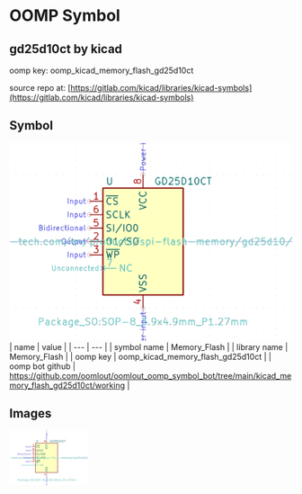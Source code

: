 # OOMP Symbol  
## gd25d10ct  by kicad  
  
oomp key: oomp_kicad_memory_flash_gd25d10ct  
  
source repo at: [https://gitlab.com/kicad/libraries/kicad-symbols](https://gitlab.com/kicad/libraries/kicad-symbols)  
## Symbol  
  
[![working.png](working_600.png)](working.png)  
| name | value | 
| --- | --- | 
| symbol name | Memory_Flash | 
| library name | Memory_Flash | 
| oomp key | oomp_kicad_memory_flash_gd25d10ct | 
| oomp bot github | https://github.com/oomlout/oomlout_oomp_symbol_bot/tree/main/kicad_memory_flash_gd25d10ct/working | 
## Images  
  
[![working.png](working_140.png)](working.png)  
